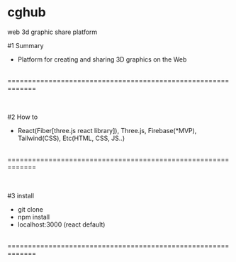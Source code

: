 # cghub
web 3d graphic share platform

#1 Summary
- Platform for creating and sharing 3D graphics on the Web
</br>
=============================================================
</br></br></br>

#2 How to
- React(Fiber[three.js react library]), Three.js, Firebase(*MVP), Tailwind(CSS), Etc(HTML, CSS, JS..)  


</br>
=============================================================
</br></br></br>

#3 install
- git clone
- npm install
- localhost:3000 (react default) 
 
</br>
=============================================================
</br></br></br>
